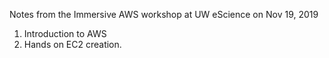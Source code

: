 Notes from the Immersive AWS workshop at UW eScience
on Nov 19, 2019

1) Introduction to AWS
1) Hands on EC2 creation. 

